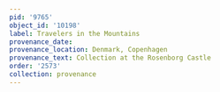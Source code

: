 ```yaml
---
pid: '9765'
object_id: '10198'
label: Travelers in the Mountains
provenance_date:
provenance_location: Denmark, Copenhagen
provenance_text: Collection at the Rosenborg Castle
order: '2573'
collection: provenance
---
```

